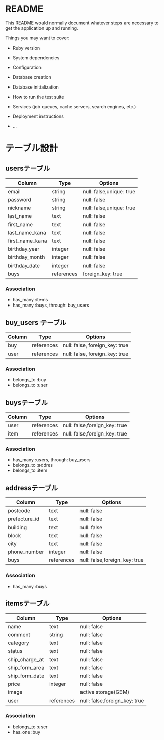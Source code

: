 # README

This README would normally document whatever steps are necessary to get the
application up and running.

Things you may want to cover:

* Ruby version

* System dependencies

* Configuration

* Database creation

* Database initialization

* How to run the test suite

* Services (job queues, cache servers, search engines, etc.)

* Deployment instructions

* ...

# テーブル設計

## usersテーブル

| Column          | Type       | Options                        |
| ----------------| ---------- | ------------------------------ |
| email           | string     | null: false,unique: true       |
| password        | string     | null: false                    |
| nickname        | string     | null: false,unique: true       |
| last_name       | text       | null: false                    |
| first_name      | text       | null: false                    |
| last_name_kana  | text       | null: false                    |
| first_name_kana | text       | null: false                    |
| birthday_year   | integer    | null: false                    |
| birthday_month  | integer    | null: false                    |
| birthday_date   | integer    | null: false                    |
| buys            | references | foreign_key: true              |

### Association

- has_many :items
- has_many :buys, through: buy_users


## buy_users テーブル

| Column | Type       | Options                        |
| ------ | ---------- | ------------------------------ |
| buy    | references | null: false, foreign_key: true |
| user   | references | null: false, foreign_key: true |

### Association

- belongs_to :buy
- belongs_to :user


## buysテーブル

| Column            | Type       | Options                        |
| ------------------| ---------- | ------------------------------ |
| user              | references | null: false,foreign_key: true  |
| item              | references | null: false,foreign_key: true  |

### Association

- has_many :users, through: buy_users
- belongs_to :addres
- belongs_to :item


## addressテーブル

| Column            | Type       | Options                        |
| ------------------| ---------- | ------------------------------ |
| postcode          | text       | null: false                    |
| prefecture_id     | text       | null: false                    |
| building          | text       | null: false                    |
| block             | text       | null: false                    |
| city              | text       | null: false                    |
| phone_number      | integer    | null: false                    |
| buys              | references | null: false,foreign_key: true  |

### Association

- has_many :buys


## itemsテーブル

| Column            | Type       | Options                        |
| ------------------| ---------- | ------------------------------ |
| name              | text       | null: false                    |
| comment           | string     | null: false                    |
| category          | text       | null: false                    |
| status            | text       | null: false                    |
| ship_charge_at    | text       | null: false                    |
| ship_form_area    | text       | null: false                    |
| ship_form_date    | text       | null: false                    |
| price             | integer    | null: false                    |
| image             |            | active storage(GEM)            |
| user              | references | null: false,foreign_key: true  |

### Association

- belongs_to :user
- has_one :buy
